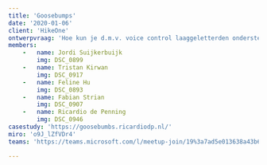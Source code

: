 ```yaml
---
title: 'Goosebumps'
date: '2020-01-06'
client: 'HikeOne'
ontwerpvraag: 'Hoe kun je d.m.v. voice control laaggeletterden ondersteunen in het gebruik van de Marktplaats app om deze zo inclusief mogelijk te maken?'
members:
    -   name: Jordi Suijkerbuijk
        img: DSC_0899
    -   name: Tristan Kirwan
        img: DSC_0917
    -   name: Feline Hu
        img: DSC_0893
    -   name: Fabian Strian
        img: DSC_0907
    -   name: Ricardio de Penning
        img: DSC_0946
casestudy: 'https://goosebumbs.ricardiodp.nl/'
miro: 'o9J_lZfVDr4'
teams: 'https://teams.microsoft.com/l/meetup-join/19%3a7ad5e013638a43b68669d1047c88396a%40thread.tacv2/1611095004450?context=%7b%22Tid%22%3a%22ca6fbace-7cba-4d53-8681-a06284f7ff46%22%2c%22Oid%22%3a%22100e5047-8c80-4681-bea6-926cb60256f0%22%7d'

---
```




